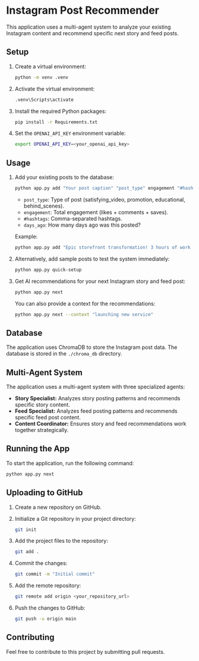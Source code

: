 # Instagram Post Recommender

This application uses a multi-agent system to analyze your existing Instagram content and recommend specific next story and feed posts.

## Setup

1.  Create a virtual environment:

    ```bash
    python -m venv .venv
    ```

2.  Activate the virtual environment:

    ```bash
    .venv\Scripts\activate
    ```

3.  Install the required Python packages:

    ```bash
    pip install -r Requirements.txt
    ```

2.  Set the `OPENAI_API_KEY` environment variable:

    ```bash
    export OPENAI_API_KEY=<your_openai_api_key>
    ```

## Usage

1.  Add your existing posts to the database:

    ```bash
    python app.py add "Your post caption" "post_type" engagement "#hashtags" days_ago
    ```

    *   `post_type`: Type of post (satisfying\_video, promotion, educational, behind\_scenes).
    *   `engagement`: Total engagement (likes + comments + saves).
    *   `#hashtags`: Comma-separated hashtags.
    *   `days_ago`: How many days ago was this posted?

    Example:

    ```bash
    python app.py add "Epic storefront transformation! 3 hours of work for this amazing result" "satisfying_video" 3200 "#windowcleaning,#satisfying,#transformation,#commercial" 2
    ```

2.  Alternatively, add sample posts to test the system immediately:

    ```bash
    python app.py quick-setup
    ```

3.  Get AI recommendations for your next Instagram story and feed post:

    ```bash
    python app.py next
    ```

    You can also provide a context for the recommendations:

    ```bash
    python app.py next --context "launching new service"
    ```

## Database

The application uses ChromaDB to store the Instagram post data. The database is stored in the `./chroma_db` directory.

## Multi-Agent System

The application uses a multi-agent system with three specialized agents:

*   **Story Specialist:** Analyzes story posting patterns and recommends specific story content.
*   **Feed Specialist:** Analyzes feed posting patterns and recommends specific feed post content.
*   **Content Coordinator:** Ensures story and feed recommendations work together strategically.

## Running the App

To start the application, run the following command:

```bash
python app.py next
```

## Uploading to GitHub

1.  Create a new repository on GitHub.
2.  Initialize a Git repository in your project directory:

    ```bash
    git init
    ```

3.  Add the project files to the repository:

    ```bash
    git add .
    ```

4.  Commit the changes:

    ```bash
    git commit -m "Initial commit"
    ```

5.  Add the remote repository:

    ```bash
    git remote add origin <your_repository_url>
    ```

6.  Push the changes to GitHub:

    ```bash
    git push -u origin main
    ```

## Contributing

Feel free to contribute to this project by submitting pull requests.
